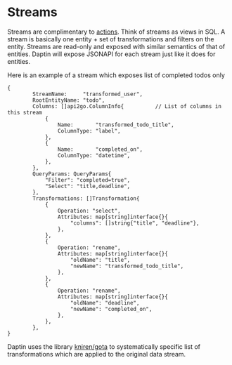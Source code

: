 # Streams

Streams are complimentary to [actions](/actions/actions.md). Think of streams as views in SQL. A stream is basically one entity + set of transformations and filters on the entity. Streams are read-only and exposed with similar semantics of that of entities. Daptin will expose JSONAPI for each stream just like it does for entities.

Here is an example of a stream which exposes list of completed todos only

```
{
		StreamName:     "transformed_user",
		RootEntityName: "todo",
		Columns: []api2go.ColumnInfo{          // List of columns in this stream
			{
				Name:       "transformed_todo_title",  
				ColumnType: "label",
			},
			{
				Name:       "completed_on",
				ColumnType: "datetime",
			},
		},
		QueryParams: QueryParams{
			"Filter": "completed=true",
			"Select": "title,deadline",
		},
		Transformations: []Transformation{
			{
				Operation: "select",
				Attributes: map[string]interface{}{
					"columns": []string{"title", "deadline"},
				},
			},
			{
				Operation: "rename",
				Attributes: map[string]interface{}{
					"oldName": "title",
					"newName": "transformed_todo_title",
				},
			},
			{
				Operation: "rename",
				Attributes: map[string]interface{}{
					"oldName": "deadline",
					"newName": "completed_on",
				},
			},
		},
}	
```

Daptin uses the library [kniren/gota](github.com/kniren/gota/dataframe) to systematically specific list of transformations which are applied to the original data stream.